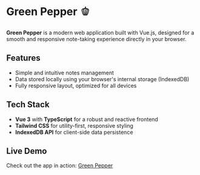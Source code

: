 # Green Pepper 🫑

**Green Pepper** is a modern web application built with Vue.js, designed for a smooth and responsive note-taking experience directly in your browser.

## Features

- Simple and intuitive notes management
- Data stored locally using your browser's internal storage (IndexedDB)
- Fully responsive layout, optimized for all devices

## Tech Stack

- **Vue 3** with **TypeScript** for a robust and reactive frontend
- **Tailwind CSS** for utility-first, responsive styling
- **IndexedDB API** for client-side data persistence

## Live Demo

Check out the app in action: [Green Pepper](https://green-pepper.vercel.app)
